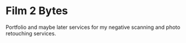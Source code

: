 # Film 2 Bytes
Portfolio and maybe later services for my negative scanning and photo retouching services.
